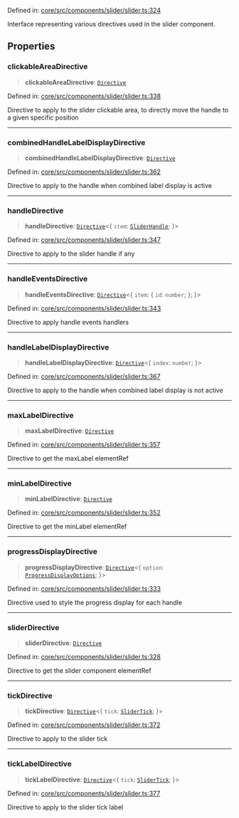 Defined in: [core/src/components/slider/slider.ts:324](https://github.com/AmadeusITGroup/AgnosUI/blob/24362f5fe0a3e574aadb7009d75167935afadfc4/core/src/components/slider/slider.ts#L324)

Interface representing various directives used in the slider component.

## Properties

### clickableAreaDirective

> **clickableAreaDirective**: [`Directive`](../type-aliases/Directive.md)

Defined in: [core/src/components/slider/slider.ts:338](https://github.com/AmadeusITGroup/AgnosUI/blob/24362f5fe0a3e574aadb7009d75167935afadfc4/core/src/components/slider/slider.ts#L338)

Directive to apply to the slider clickable area, to directly move the handle to a given specific position

***

### combinedHandleLabelDisplayDirective

> **combinedHandleLabelDisplayDirective**: [`Directive`](../type-aliases/Directive.md)

Defined in: [core/src/components/slider/slider.ts:362](https://github.com/AmadeusITGroup/AgnosUI/blob/24362f5fe0a3e574aadb7009d75167935afadfc4/core/src/components/slider/slider.ts#L362)

Directive to apply to the handle when combined label display is active

***

### handleDirective

> **handleDirective**: [`Directive`](../type-aliases/Directive.md)\<\{ `item`: [`SliderHandle`](SliderHandle.md); \}\>

Defined in: [core/src/components/slider/slider.ts:347](https://github.com/AmadeusITGroup/AgnosUI/blob/24362f5fe0a3e574aadb7009d75167935afadfc4/core/src/components/slider/slider.ts#L347)

Directive to apply to the slider handle if any

***

### handleEventsDirective

> **handleEventsDirective**: [`Directive`](../type-aliases/Directive.md)\<\{ `item`: \{ `id`: `number`; \}; \}\>

Defined in: [core/src/components/slider/slider.ts:343](https://github.com/AmadeusITGroup/AgnosUI/blob/24362f5fe0a3e574aadb7009d75167935afadfc4/core/src/components/slider/slider.ts#L343)

Directive to apply handle events handlers

***

### handleLabelDisplayDirective

> **handleLabelDisplayDirective**: [`Directive`](../type-aliases/Directive.md)\<\{ `index`: `number`; \}\>

Defined in: [core/src/components/slider/slider.ts:367](https://github.com/AmadeusITGroup/AgnosUI/blob/24362f5fe0a3e574aadb7009d75167935afadfc4/core/src/components/slider/slider.ts#L367)

Directive to apply to the handle when combined label display is not active

***

### maxLabelDirective

> **maxLabelDirective**: [`Directive`](../type-aliases/Directive.md)

Defined in: [core/src/components/slider/slider.ts:357](https://github.com/AmadeusITGroup/AgnosUI/blob/24362f5fe0a3e574aadb7009d75167935afadfc4/core/src/components/slider/slider.ts#L357)

Directive to get the maxLabel elementRef

***

### minLabelDirective

> **minLabelDirective**: [`Directive`](../type-aliases/Directive.md)

Defined in: [core/src/components/slider/slider.ts:352](https://github.com/AmadeusITGroup/AgnosUI/blob/24362f5fe0a3e574aadb7009d75167935afadfc4/core/src/components/slider/slider.ts#L352)

Directive to get the minLabel elementRef

***

### progressDisplayDirective

> **progressDisplayDirective**: [`Directive`](../type-aliases/Directive.md)\<\{ `option`: [`ProgressDisplayOptions`](ProgressDisplayOptions.md); \}\>

Defined in: [core/src/components/slider/slider.ts:333](https://github.com/AmadeusITGroup/AgnosUI/blob/24362f5fe0a3e574aadb7009d75167935afadfc4/core/src/components/slider/slider.ts#L333)

Directive used to style the progress display for each handle

***

### sliderDirective

> **sliderDirective**: [`Directive`](../type-aliases/Directive.md)

Defined in: [core/src/components/slider/slider.ts:328](https://github.com/AmadeusITGroup/AgnosUI/blob/24362f5fe0a3e574aadb7009d75167935afadfc4/core/src/components/slider/slider.ts#L328)

Directive to get the slider component elementRef

***

### tickDirective

> **tickDirective**: [`Directive`](../type-aliases/Directive.md)\<\{ `tick`: [`SliderTick`](SliderTick.md); \}\>

Defined in: [core/src/components/slider/slider.ts:372](https://github.com/AmadeusITGroup/AgnosUI/blob/24362f5fe0a3e574aadb7009d75167935afadfc4/core/src/components/slider/slider.ts#L372)

Directive to apply to the slider tick

***

### tickLabelDirective

> **tickLabelDirective**: [`Directive`](../type-aliases/Directive.md)\<\{ `tick`: [`SliderTick`](SliderTick.md); \}\>

Defined in: [core/src/components/slider/slider.ts:377](https://github.com/AmadeusITGroup/AgnosUI/blob/24362f5fe0a3e574aadb7009d75167935afadfc4/core/src/components/slider/slider.ts#L377)

Directive to apply to the slider tick label
